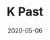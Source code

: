 ---
title: K Past
slug: bachelor
image: images/Lea Bachelor-48.jpg
date: 2020-05-06
publishDate: 2020-05-05
time: 20:00
location: Mehrspur Zürich
description: Zyklus
---